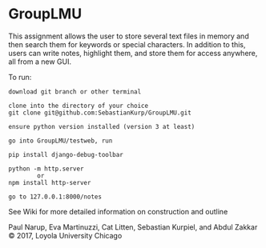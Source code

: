 # GroupLMU

This assignment allows the user to store several text files in memory and then search them for keywords or special characters.  In addition to this, users can write notes, highlight them, and store them for access anywhere, all from a new GUI.

To run:

    download git branch or other terminal

    clone into the directory of your choice
    git clone git@github.com:SebastianKurp/GroupLMU.git

    ensure python version installed (version 3 at least)

    go into GroupLMU/testweb, run

    pip install django-debug-toolbar
 
    python -m http.server
	        or
    npm install http-server

    go to 127.0.0.1:8000/notes


See Wiki for more detailed information on construction and outline

Paul Narup, Eva Martinuzzi, Cat Litten, Sebastian Kurpiel, and Abdul Zakkar © 2017, Loyola University Chicago

